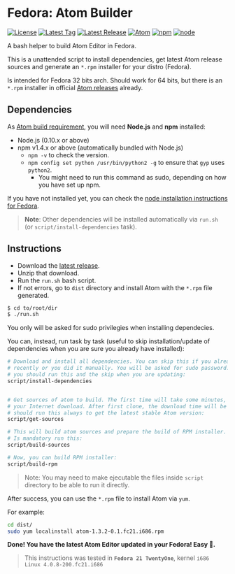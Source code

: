 # Fedora: Atom Builder
[![License](https://img.shields.io/github/license/nelson6e65/fedora-atom-builder.svg)](LICENSE)
[![Latest Tag](https://img.shields.io/github/tag/nelson6e65/fedora-atom-builder.svg)](https://github.com/nelson6e65/fedora-atom-builder/tags)
[![Latest Release](https://img.shields.io/github/release/nelson6e65/fedora-atom-builder.svg)](https://github.com/nelson6e65/fedora-atom-builder/release)
[![Atom](https://img.shields.io/github/release/atom/atom.svg?label=atom)](https://github.com/nelson6e65/fedora-atom-builder/release)
[![npm](https://img.shields.io/npm/v/npm.svg)](https://github.com/npm/npm)
[![node](https://img.shields.io/node/v/gh-badges.svg)](https://github.com/npm/node)


A bash helper to build Atom Editor in Fedora.

This is a unattended script to install dependencies, get latest Atom release sources and generate an `*.rpm` installer for your distro (Fedora).

Is intended for Fedora 32 bits arch. Should work for 64 bits, but there is an `*.rpm` installer in official [Atom releases](https://github.com/atom/atom/releases) already.

## Dependencies
As [Atom build requirement](https://github.com/atom/atom/blob/master/docs/build-instructions/linux.md#requirements), you will need **Node.js** and **npm** installed:
- Node.js (0.10.x or above)
- npm v1.4.x or above (automatically bundled with Node.js)
    - `npm -v` to check the version.
    - `npm config set python /usr/bin/python2 -g` to ensure that `gyp` uses `python2`.
        - You might need to run this command as sudo, depending on how you have set up npm.

If you have not installed yet, you can check the [node installation instructions for Fedora](https://github.com/nodesource/distributions#installation-instructions-1).

>**Note**: Other dependencies will be installed automatically via `run.sh` (or `script/install-dependencies` task).

## Instructions
- Download the [latest release](https://github.com/nelson6e65/fedora-atom-builder/releases).
- Unzip that download.
- Run the `run.sh` bash script.
- If not errors, go to `dist` directory and install Atom with the `*.rpm` file generated.

```sh
$ cd to/root/dir
$ ./run.sh
```

You only will be asked for sudo privilegies when installing dependecies.

You can, instead, run task by task (useful to skip installation/update of dependencies when you are sure you already have installed):

```sh
# Download and install all dependencies. You can skip this if you already installed
# recently or you did it manually. You will be asked for sudo password. The first time
# you should run this and the skip when you are updating:
script/install-dependencies


# Get sources of atom to build. The first time will take some minutes, depending of
# your Internet download. After first clone, the download time will be shorter. You
# should run this always to get the latest stable Atom version:
script/get-sources

# This will build atom sources and prepare the build of RPM installer.
# Is mandatory run this:
script/build-sources

# Now, you can build RPM installer:
script/build-rpm

```

>Note: You may need to make ejecutable the files inside `script` directory to be able to run it directly.

After success, you can use the `*.rpm` file to install Atom via `yum`.

For example:

```sh
cd dist/
sudo yum localinstall atom-1.3.2-0.1.fc21.i686.rpm
```

**Done! You have the latest Atom Editor updated in your Fedora! Easy :cake:.**

> This instructions was tested in **`Fedora 21 TwentyOne`**, kernel `i686 Linux 4.0.8-200.fc21.i686`
